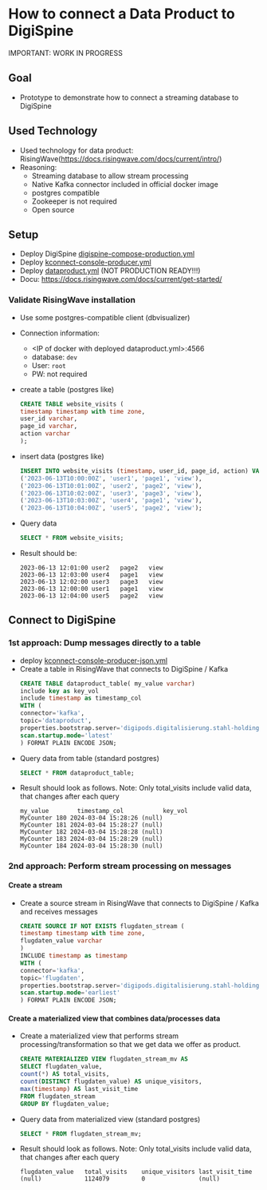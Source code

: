 # How to connect a Data Product to DigiSpine

IMPORTANT: WORK IN PROGRESS

## Goal 
- Prototype to demonstrate how to connect a streaming database to DigiSpine

## Used Technology 
- Used technology for data product: RisingWave(https://docs.risingwave.com/docs/current/intro/)
- Reasoning: 
  - Streaming database to allow stream processing
  - Native Kafka connector included in official docker image
  - postgres compatible 
  - Zookeeper is not required 
  - Open source 

## Setup 
- Deploy DigiSpine [digispine-compose-production.yml](../DigiSpine/digispine_production.yml) 
- Deploy [kconnect-console-producer.yml](../DigiSpine/kafka-connect-clients/kconnect-console-producer.yml)
- Deploy [dataproduct.yml](dataproduct.yml) (NOT PRODUCTION READY!!!)
- Docu: https://docs.risingwave.com/docs/current/get-started/

### Validate RisingWave installation
- Use some postgres-compatible client (dbvisualizer)

- Connection information: 
  - \<IP of docker with deployed dataproduct.yml\>:4566 
  - database: `dev`
  - User: `root`
  - PW: not required

- create a table (postgres like) 
    ```sql
    CREATE TABLE website_visits (
    timestamp timestamp with time zone,
    user_id varchar,
    page_id varchar,
    action varchar
    );
    ``` 
- insert data (postgres like)
    ```sql
    INSERT INTO website_visits (timestamp, user_id, page_id, action) VALUES
    ('2023-06-13T10:00:00Z', 'user1', 'page1', 'view'),
    ('2023-06-13T10:01:00Z', 'user2', 'page2', 'view'),
    ('2023-06-13T10:02:00Z', 'user3', 'page3', 'view'),
    ('2023-06-13T10:03:00Z', 'user4', 'page1', 'view'),
    ('2023-06-13T10:04:00Z', 'user5', 'page2', 'view');
    ``` 

- Query data 
    ```sql
    SELECT * FROM website_visits;
    ``` 
- Result should be:
    ```
    2023-06-13 12:01:00	user2	page2	view
    2023-06-13 12:03:00	user4	page1	view
    2023-06-13 12:02:00	user3	page3	view
    2023-06-13 12:00:00	user1	page1	view
    2023-06-13 12:04:00	user5	page2	view
    ```

## Connect to DigiSpine
### 1st approach: Dump messages directly to a table

- deploy [kconnect-console-producer-json.yml](kconnect-console-producer-json.yml)
- Create a table in RisingWave that connects to DigiSpine / Kafka
  ```sql
  CREATE TABLE dataproduct_table( my_value varchar)
  include key as key_vol
  include timestamp as timestamp_col
  WITH (
  connector='kafka',
  topic='dataproduct',
  properties.bootstrap.server='digipods.digitalisierung.stahl-holding-saar.de:9092',
  scan.startup.mode='latest'
  ) FORMAT PLAIN ENCODE JSON;
  ```
- Query data from table (standard postgres)
    ```sql
    SELECT * FROM dataproduct_table;
    ```
- Result should look as follows. Note: Only total_visits include valid data, that changes after each query
   ```
  my_value        timestamp_col           key_vol
  MyCounter 180	2024-03-04 15:28:26	(null)
  MyCounter 181	2024-03-04 15:28:27	(null)
  MyCounter 182	2024-03-04 15:28:28	(null)
  MyCounter 183	2024-03-04 15:28:29	(null)
  MyCounter 184	2024-03-04 15:28:30	(null)
  ```

### 2nd approach: Perform stream processing on messages
#### Create a stream 
- Create a source stream in RisingWave that connects to DigiSpine / Kafka and receives messages
    ```sql
    CREATE SOURCE IF NOT EXISTS flugdaten_stream (
    timestamp timestamp with time zone,
    flugdaten_value varchar
    )
    INCLUDE timestamp as timestamp
    WITH (
    connector='kafka',
    topic='flugdaten',
    properties.bootstrap.server='digipods.digitalisierung.stahl-holding-saar.de:9092',
    scan.startup.mode='earliest'
    ) FORMAT PLAIN ENCODE JSON;
    ```
#### Create a materialized view that combines data/processes data
- Create a materialized view that performs stream processing/transformation so that we get  data we offer as product. 
    ```sql
    CREATE MATERIALIZED VIEW flugdaten_stream_mv AS
    SELECT flugdaten_value,
    count(*) AS total_visits,
    count(DISTINCT flugdaten_value) AS unique_visitors,
    max(timestamp) AS last_visit_time
    FROM flugdaten_stream
    GROUP BY flugdaten_value;
    ```
- Query data from materialized view (standard postgres)
    ```sql
    SELECT * FROM flugdaten_stream_mv;
    ```
- Result should look as follows. Note: Only total_visits include valid data, that changes after each query 
   ```
  flugdaten_value	total_visits	unique_visitors	last_visit_time
  (null)	        1124079	        0	            (null)
  ```